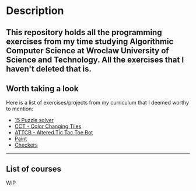 # Description
This repository holds all the programming exercises from my time studying 
Algorithmic Computer Science at Wroclaw University of Science and Technology.
All the exercises that I haven't deleted that is.
---
## Worth taking a look
Here is a list of exercises/projects from my curriculum that I deemed worthy
to mention:
* [15 Puzzle solver](https://github.com/KiwiGrenade/15Puzzle)
* [CCT - Color Changing Tiles](https://github.com/KiwiGrenade/color-changing-tiles)
* [ATTCB - Altered Tic Tac Toe Bot](https://github.com/KiwiGrenade/ATTCB)
* [Paint](https://github.com/KiwiGrenade/Paint)
* [Checkers](https://github.com/KiwiGrenade/Checkers)
---
## List of courses
 WIP
